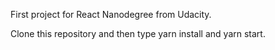 First project for React Nanodegree from Udacity.

Clone this repository and then type yarn install and yarn start.
